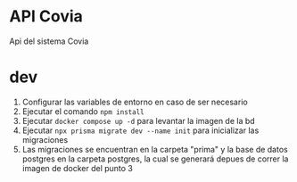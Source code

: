 # API Covia

Api del sistema Covia

# dev
1. Configurar las variables de entorno en caso de ser necesario
2. Ejecutar el comando ```npm install```
3. Ejecutar ```docker compose up -d``` para levantar la imagen de la bd
4. Ejecutar ```npx prisma migrate dev --name init``` para inicializar las migraciones
5. Las migraciones se encuentran en la carpeta "prima" y la base de datos postgres en la carpeta postgres,
   la cual se generará depues de correr la imagen de docker del punto 3


